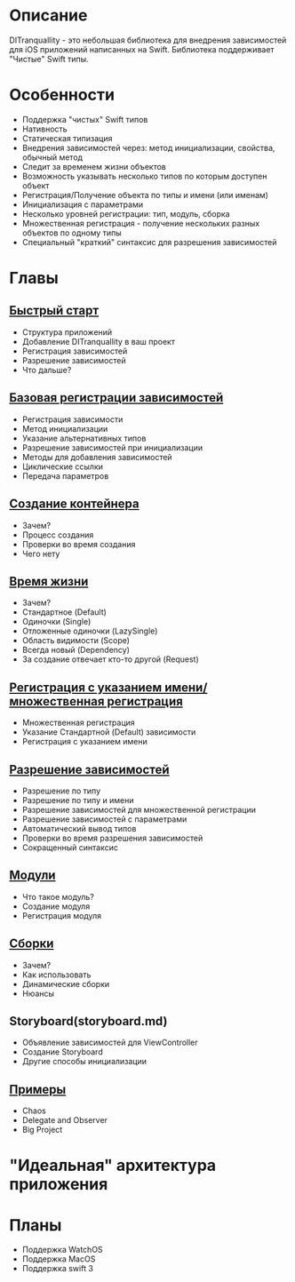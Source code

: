 # Описание
DITranquallity - это небольшая библиотека для внедрения зависимостей для iOS приложений написанных на Swift. Библиотека поддерживает "Чистые" Swift типы.

# Особенности
* Поддержка "чистых" Swift типов
* Нативность
* Статическая типизация
* Внедрения зависимостей через: метод инициализации, свойства, обычный метод
* Следит за временем жизни объектов
* Возможность указывать несколько типов по которым доступен объект
* Регистрация/Получение объекта по типы и имени (или именам)
* Инициализация с параметрами
* Несколько уровней регистрации: тип, модуль, сборка
* Множественная регистрация - получение нескольких разных объектов по одному типы
* Специальный "краткий" синтаксис для разрешения зависимостей

# Главы

## [Быстрый старт](quick_start.md)
* Структура приложений
* Добавление DITranquallity в ваш проект
* Регистрация зависимостей
* Разрешение зависимостей
* Что дальше?

## [Базовая регистрации зависимостей](registration.md)
* Регистрация зависимости
* Метод инициализации
* Указание альтернативных типов
* Разрешение зависимостей при инициализации
* Методы для добавления зависимостей
* Циклические ссылки
* Передача параметров

## [Создание контейнера](build.md)
* Зачем?
* Процесс создания
* Проверки во время создания
* Чего нету

## [Время жизни](timelife.md)
* Зачем?
* Стандартное (Default)
* Одиночки (Single)
* Отложенные одиночки (LazySingle)
* Область видимости (Scope)
* Всегда новый (Dependency)
* За создание отвечает кто-то другой (Request)

## [Регистрация с указанием имени/множественная регистрация](multi_name_registration.md)
* Множественная регистрация
* Указание Стандартной (Default) зависимости
* Регистрация с указанием имени

## [Разрешение зависимостей](resolve.md)
* Разрешение по типу
* Разрешение по типу и имени
* Разрешение зависимостей для множественной регистрации
* Разрешение зависимостей с параметрами
* Автоматический вывод типов
* Проверки во время разрешения зависимостей
* Сокращенный синтаксис

## [Модули](module.md)
* Что такое модуль?
* Создание модуля
* Регистрация модуля

## [Сборки](assembly.md)
* Зачем?
* Как использовать
* Динамические сборки
* Нюансы

## Storyboard(storyboard.md)
* Объявление зависимостей для ViewController
* Создание Storyboard
* Другие способы инициализации

## [Примеры](sample.md)
* Chaos
* Delegate and Observer
* Big Project

# "Идеальная" архитектура приложения

# Планы
* Поддержка WatchOS
* Поддержка MacOS
* Поддержка swift 3


